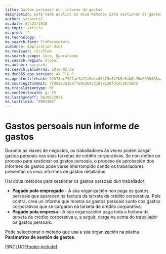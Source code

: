 ```yaml
---
title: Gastos persoais nun informe de gastos
description: Este tema explica os dous métodos para xestionar os gastos persoais dun traballador en Microsoft Dynamics 365 Finance.
author: saraschi2
ms.date: 02/23/2018
ms.topic: article
ms.prod: ''
ms.technology: ''
ms.search.form: TrvParameters
audience: Application User
ms.reviewer: roschlom
ms.search.scope: Core, Operations
ms.search.region: Global
ms.author: saraschi
ms.search.validFrom: 2016-02-28
ms.dyn365.ops.version: AX 7.0.0
ms.openlocfilehash: 32674bc7987ae9b77a9dce89525d647b6e84b8c50e6035488aafdb6a5dec1642
ms.sourcegitcommit: 7f8d1e7a16af769adb43d1877c28fdce53975db8
ms.translationtype: MT
ms.contentlocale: gl-ES
ms.lasthandoff: 08/06/2021
ms.locfileid: "6991304"
---
```

# <a name="personal-expenses-on-an-expense-report"></a>Gastos persoais nun informe de gastos

Durante as viaxes de negocios, os traballadores ás veces poden cargar gastos persoais nas súas tarxetas de crédito corporativas. Se non define un proceso para xestionar os gastos persoais, o proceso de aprobación dos informes de gastos pode verse interrompido cando os traballadores presentan os seus informes de gastos detallados. 

Hai dous métodos para xestionar os gastos persoais dun traballador:

- **Pagado polo empregado** - A súa organización non paga os gastos persoais que aparecen na factura da tarxeta de crédito corporativa. Pola contra, crea un informe que mostra os gastos persoais xunto cos gastos corporativos que se cargaron na tarxeta de crédito corporativa.
- **Pagado pola empresa** - A súa organización paga toda a factura da tarxeta de crédito corporativa e, a seguir, carga na conta do traballador os gastos persoais.

Pode seleccionar o método que usa a súa organización na páxina **Parámetros de xestión de gastos**.


[!INCLUDE[footer-include](../includes/footer-banner.md)]